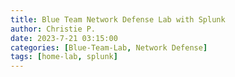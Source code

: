```yaml
---
title: Blue Team Network Defense Lab with Splunk
author: Christie P.
date: 2023-7-21 03:15:00
categories: [Blue-Team-Lab, Network Defense]
tags: [home-lab, splunk]
---
```


